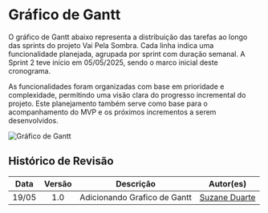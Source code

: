 # Gráfico de Gantt

O gráfico de Gantt abaixo representa a distribuição das tarefas ao longo das sprints do projeto Vai Pela Sombra. Cada linha indica uma funcionalidade planejada, agrupada por sprint com duração semanal. A Sprint 2 teve início em 05/05/2025, sendo o marco inicial deste cronograma.

As funcionalidades foram organizadas com base em prioridade e complexidade, permitindo uma visão clara do progresso incremental do projeto. Este planejamento também serve como base para o acompanhamento do MVP e os próximos incrementos a serem desenvolvidos.

![Gráfico de Gantt](../assets/graficogantt.png)

## Histórico de Revisão
| Data | Versão | Descrição | Autor(es)|
|:----:|:------:|:---------:|:--------:|
| 19/05 | 1.0 | Adicionando Grafico de Gantt| [Suzane Duarte](https://github.com/suzaneaduarte)|